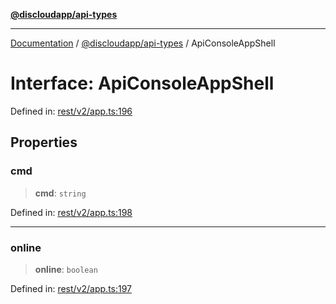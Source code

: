[**@discloudapp/api-types**](../README.md)

***

[Documentation](../../../packages.md) / [@discloudapp/api-types](../README.md) / ApiConsoleAppShell

# Interface: ApiConsoleAppShell

Defined in: [rest/v2/app.ts:196](https://github.com/discloud/discloud.app/blob/bfcb626f6315ac03eb36b36e57f162cd101e1996/packages/api-types/rest/v2/app.ts#L196)

## Properties

### cmd

> **cmd**: `string`

Defined in: [rest/v2/app.ts:198](https://github.com/discloud/discloud.app/blob/bfcb626f6315ac03eb36b36e57f162cd101e1996/packages/api-types/rest/v2/app.ts#L198)

***

### online

> **online**: `boolean`

Defined in: [rest/v2/app.ts:197](https://github.com/discloud/discloud.app/blob/bfcb626f6315ac03eb36b36e57f162cd101e1996/packages/api-types/rest/v2/app.ts#L197)
